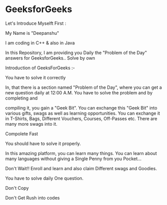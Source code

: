 # GeeksforGeeks



Let's Introduce Myselft First :


My Name is "Deepanshu"

I am coding in C++  & also in Java

In this Repository, I am providing you Daily the "Problem of the Day" answers for GeeksforGeeks.. Solve by own

Introduction of GeeksForGeeks :- 

You have to solve it correctly    


In, that there is a section named "Problem of the Day", where you can get a new question daily at 12:00 A.M. You have to solve the problem and by completing and 

compiling it, you gain a "Geek Bit". You can exchange this "Geek Bit" into various gifts, swags as well as learning opportunities. You can exchange it in T-Shirts, Bags, Different Vouchers, Courses, Off-Passes etc. There are many more swags into it. 

Compolete Fast 

You should have to solve it properly.

In this amazing platform, you can learn many things. You can learn about many languages without giving a Single Penny from you Pocket...

Don't Wait!! Enroll and learn and also claim Different swags and Goodies.

You have to solve daily One question. 

Don't Copy 

Don't Get Rush into codes   


